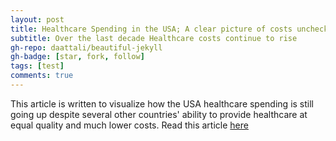 ```yaml
---
layout: post
title: Healthcare Spending in the USA; A clear picture of costs unchecked
subtitle: Over the last decade Healthcare costs continue to rise
gh-repo: daattali/beautiful-jekyll
gh-badge: [star, fork, follow]
tags: [test]
comments: true
---
```


This article is written to visualize how the USA healthcare spending is still going up despite several other countries' ability to provide healthcare at equal quality and much lower costs. Read this article [here](https://medium.com/@michellibelly/healthcare-spending-in-the-usa-a-clear-picture-of-costs-unchecked-bb6fd288eda)

